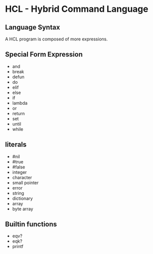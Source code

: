 # HCL - Hybrid Command Language

## Language Syntax

A HCL program is composed of more expressions.


## Special Form Expression

* and
* break
* defun
* do
* elif
* else
* if
* lambda
* or
* return
* set
* until
* while

## literals

* #nil
* #true
* #false
* integer
* character
* small pointer
* error
* string
* dictionary
* array
* byte array

## Builtin functions

* eqv?
* eqk?
* printf
